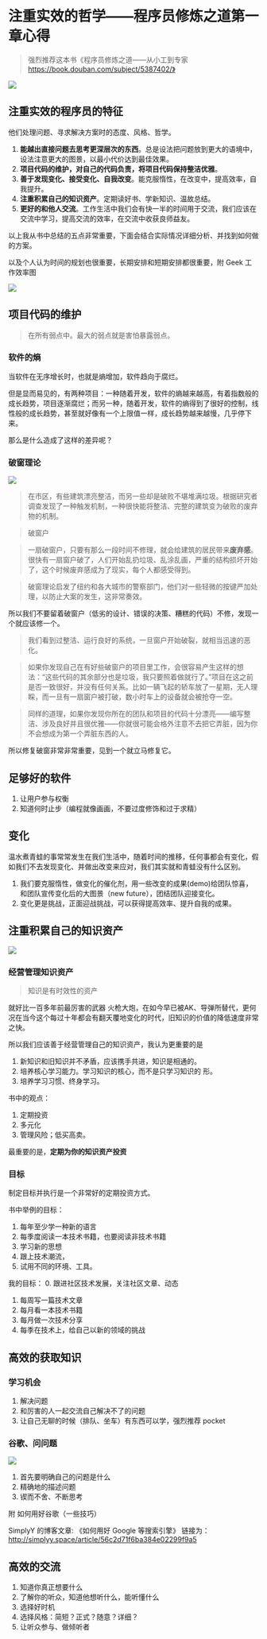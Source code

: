 # 注重实效的哲学——程序员修炼之道第一章心得

> 强烈推荐这本书《程序员修炼之道——从小工到专家 https://book.douban.com/subject/5387402/》


![](http://7xkpdt.com1.z0.glb.clouddn.com/5662e29c35fac26da230c87cebe98001.png)

## 注重实效的程序员的特征
他们处理问题、寻求解决方案时的态度、风格、哲学。

1. **能越出直接问题去思考更深层次的东西**。总是设法把问题放到更大的语境中，设法注意更大的图景，以最小代价达到最佳效果。
2. **项目代码的维护，对自己的代码负责，将项目代码保持整洁优雅**。
3. **善于发现变化、接受变化、自我改变**。能克服惰性，在改变中，提高效率，自我提升。
4. **注重积累自己的知识资产**。定期读好书、学新知识、温故总结。
5. **更好的和他人交流**。工作生活中我们会有快一半的时间用于交流，我们应该在交流中学习，提高交流的效率，在交流中收获良师益友。

以上我从书中总结的五点非常重要，下面会结合实际情况详细分析、并找到如何做的方案。

以及个人认为时间的规划也很重要，长期安排和短期安排都很重要，附 Geek 工作效率图

![](http://7xkpdt.com1.z0.glb.clouddn.com/d3e3d6f9197f5425528b90a40fe0e0fe.png)

## 项目代码的维护
> 在所有弱点中。最大的弱点就是害怕暴露弱点。

### 软件的熵
当软件在无序增长时，也就是熵增加，软件趋向于腐烂。

但是显而易见的，有两种项目：一种随着开发，软件的熵越来越高，有着指数般的成长趋势，项目逐渐腐烂；而另一种，随着开发，软件的熵得到了很好的控制，线性般的成长趋势，甚至就好像有一个上限值一样，成长趋势越来越慢，几乎停下来。

那么是什么造成了这样的差异呢？

### 破窗理论
![](http://7xkpdt.com1.z0.glb.clouddn.com/a8efeb58e5131f559f49dbd95497f06a.png)


> 在市区，有些建筑漂亮整洁，而另一些却是破败不堪堆满垃圾。根据研究者调查发现了一种触发机制，一种很快能将整洁、完整的建筑变为破败的废弃物的机制。

> 破窗户

> 一扇破窗户，只要有那么一段时间不修理，就会给建筑的居民带来**废弃感**。很快有一扇窗户破了，人们开始乱扔垃圾、乱涂乱画，严重的结构损坏开始了，这个时候废弃感成为了现实，每个人都感受得到。

> 破窗理论启发了纽约和各大城市的警察部门，他们对一些轻微的按键严加处理，以防止大案的发生，这非常奏效。

所以我们不要留着破窗户（低劣的设计、错误的决策、糟糕的代码）不修，发现一个就应该修一个。

> 我们看到过整洁、运行良好的系统，一旦窗户开始破裂，就相当迅速的恶化。

> 如果你发现自己在有好些破窗户的项目里工作，会很容易产生这样的想法：“这些代码的其余部分也是垃圾，我只要照着做就行了。”项目在这之前是否一致很好，并没有任何关系。比如一辆飞起的轿车放了一星期，无人理睬，而一旦有一扇窗户被打破，数小时车上的设备就会被抢夺一空。

> 同样的道理，如果你发现你所在的团队和项目的代码十分漂亮——编写整洁、涉及良好并且很优雅——你就很可能会格外注意不去把它弄脏，因为你不会想成为第一个弄脏东西的人。

所以修复破窗非常非常重要，见到一个就立马修复它。

## 足够好的软件
1. 让用户参与权衡
2. 知道何时止步（编程就像画画，不要过度修饰和过于求精）

## 变化
温水煮青蛙的事常常发生在我们生活中，随着时间的推移，任何事都会有变化，假如我们不去发现变化、并做出改变来应对，我们其实就和青蛙没有什么区别。

1. 我们要克服惰性，做变化的催化剂，用一些改变的成果(demo)给团队惊喜，和团队宣传变化后的大图景（new future），团结团队迎接变化。
2. 变化更是挑战，正面迎战挑战，可以获得提高效率、提升自我的成果。


## 注重积累自己的知识资产
![](http://7xkpdt.com1.z0.glb.clouddn.com/a33f9ff7f7a7250578a6ad09c051b97c.png)

### 经营管理知识资产
> 知识是有时效性的资产

就好比一百多年前最厉害的武器 火枪大炮，在如今早已被AK、导弹所替代，更何况在当今这个每过十年都会有翻天覆地变化的时代，旧知识的价值的降低速度非常之快。

所以我们应该善于经营管理自己的知识资产，我认为更重要的是

1. 新知识和旧知识并不矛盾，应该携手共进，知识是相通的。
2. 培养核心学习能力。学习知识的核心，而不是只学习知识的 形。
3. 培养学习习惯、终身学习。

书中的观点：
1. 定期投资
2. 多元化
3. 管理风险；低买高卖。

最重要的是，**定期为你的知识资产投资**

### 目标

制定目标并执行是一个非常好的定期投资方式。

书中举例的目标：
1. 每年至少学一种新的语言
2. 每季度阅读一本技术书籍，也要阅读非技术书籍
3. 学习新的思想
4. 跟上技术潮流，
5. 试用不同的环境、工具。

我的目标：
0. 跟进社区技术发展，关注社区文章、动态
1. 每周写一篇技术文章
2. 每月看一本技术书籍
3. 每月做一次技术分享
4. 每季在技术上，给自己以新的领域的挑战

## 高效的获取知识
### 学习机会
1. 解决问题
2. 和厉害的人一起交流自己解决不了的问题
3. 让自己无聊的时候（排队、坐车）有东西可以学，强烈推荐 pocket


### 谷歌、问问题

![](http://7xkpdt.com1.z0.glb.clouddn.com/4dee0ce073a65f9af86d6f9bcd1d36d7.png)

1. 首先要明确自己的问题是什么
2. 精确地的描述问题
3. 锲而不舍、不断思考

附 如何用好谷歌（一些技巧）

SimplyY 的博客文章: 《如何用好 Google 等搜索引擎》	链接为： http://simplyy.space/article/56c2d71f6ba384e02299f9a5

## 高效的交流
1. 知道你真正想要什么
2. 了解你的听众，知道他想听什么，能听懂什么
3. 选择好时机
4. 选择风格：简短？正式？随意？详细？
5. 让听众参与、做倾听者
